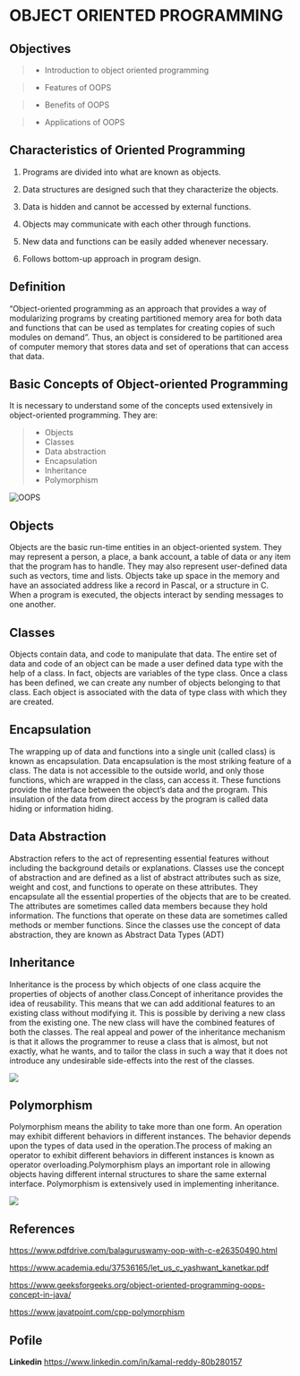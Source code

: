 # OBJECT ORIENTED PROGRAMMING

## Objectives

> - Introduction to object oriented programming
 
> - Features of OOPS
 
> - Benefits of OOPS
 
> - Applications of OOPS

## Characteristics of Oriented Programming


  1. Programs are divided into what are known as objects.

  1. Data structures are designed such that they characterize the objects.

  1. Data is hidden and cannot be accessed by external functions.

  1. Objects may communicate with each other through functions.

  1. New data and functions can be easily added whenever necessary.

  1. Follows bottom-up approach in program design.

## Definition

  “Object-oriented programming as an approach that provides a way of
  modularizing programs by creating partitioned memory area for both data and functions that
  can be used as templates for creating copies of such modules on demand”.
  Thus, an object is considered to be partitioned area of computer memory that stores
  data and set of operations that can access that data. 
  
## Basic Concepts of Object-oriented Programming

  It is necessary to understand some of the concepts used extensively in object-oriented
  programming. They are:
 
> - Objects
> - Classes
> - Data abstraction
> - Encapsulation
> - Inheritance
> - Polymorphism
 
![OOPS](https://media.geeksforgeeks.org/wp-content/cdn-uploads/20190717114649/Object-Oriented-Programming-Concepts.jpg) 

## Objects

Objects are the basic run-time entities in an object-oriented system. They may
represent a person, a place, a bank account, a table of data or any item that the program has to
handle. They may also represent user-defined data such as vectors, time and lists. Objects take
up space in the memory and have an associated address like a record in Pascal, or a structure
in C. When a program is executed, the objects interact by sending messages to one another.


## Classes

Objects contain data, and code to manipulate that data. The entire set of data and code
of an object can be made a user defined data type with the help of a class. In fact, objects are
variables of the type class. Once a class has been defined, we can create any number of
objects belonging to that class. Each object is associated with the data of type class with
which they are created.

## Encapsulation

The wrapping up of data and functions into a single unit (called class) is known as
encapsulation. Data encapsulation is the most striking feature of a class. The data is not
accessible to the outside world, and only those functions, which are wrapped in the class, can
access it. These functions provide the interface between the object’s data and the program.
This insulation of the data from direct access by the program is called data hiding or
information hiding.

## Data Abstraction

Abstraction refers to the act of representing essential features without including the
background details or explanations. Classes use the concept of abstraction and are defined as a
list of abstract attributes such as size, weight and cost, and functions to operate on these
attributes. They encapsulate all the essential properties of the objects that are to be created.
The attributes are sometimes called data members because they hold information. The
functions that operate on these data are sometimes called methods or member functions. Since
the classes use the concept of data abstraction, they are known as Abstract Data Types (ADT)


## Inheritance

Inheritance is the process by which objects of one class acquire the properties of
objects of another class.Concept of inheritance provides the idea of reusability. This means that we can add
additional features to an existing class without modifying it. This is possible by deriving a
new class from the existing one. The new class will have the combined features of both the
classes. The real appeal and power of the inheritance mechanism is that it allows the
programmer to reuse a class that is almost, but not exactly, what he wants, and to tailor the
class in such a way that it does not introduce any undesirable side-effects into the rest of the
classes.

![](https://static.javatpoint.com/cpp/images/cpp-inheritance.png)

## Polymorphism

Polymorphism means the ability to take more than one form. An operation may exhibit
different behaviors in different instances. The behavior depends upon the types of data used in
the operation.The process of making an operator to exhibit different behaviors in different
instances is known as operator overloading.Polymorphism plays an important role in allowing objects having different
internal structures to share the same external interface. Polymorphism is extensively used in implementing inheritance.

![](https://static.javatpoint.com/cpp/images/cpp-polymorphism.png)

## References

https://www.pdfdrive.com/balaguruswamy-oop-with-c-e26350490.html

https://www.academia.edu/37536165/let_us_c_yashwant_kanetkar.pdf

https://www.geeksforgeeks.org/object-oriented-programming-oops-concept-in-java/

https://www.javatpoint.com/cpp-polymorphism

## Pofile

**Linkedin** https://www.linkedin.com/in/kamal-reddy-80b280157
